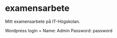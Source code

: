 # examensarbete

Mitt examensarbete på IT-Högskolan.

Wordpress login = 
Name: Admin
Password: password
